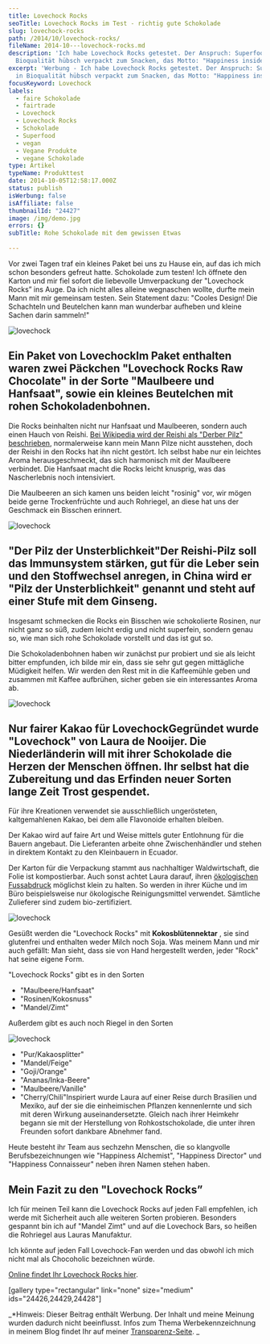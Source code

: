 ```yaml
---
title: Lovechock Rocks
seoTitle: Lovechock Rocks im Test - richtig gute Schokolade
slug: lovechock-rocks
path: /2014/10/lovechock-rocks/
fileName: 2014-10---lovechock-rocks.md
description: 'Ich habe Lovechock Rocks getestet. Der Anspruch: Superfood in
  Bioqualität hübsch verpackt zum Snacken, das Motto: "Happiness inside".'
excerpt: 'Werbung - Ich habe Lovechock Rocks getestet. Der Anspruch: Superfood
  in Bioqualität hübsch verpackt zum Snacken, das Motto: "Happiness inside".'
focusKeyword: Lovechock
labels:
  - faire Schokolade
  - fairtrade
  - Lovechock
  - Lovechock Rocks
  - Schokolade
  - Superfood
  - vegan
  - Vegane Produkte
  - vegane Schokolade
type: Artikel
typeName: Produkttest
date: 2014-10-05T12:58:17.000Z
status: publish
isWerbung: false
isAffiliate: false
thumbnailId: "24427"
image: /img/demo.jpg
errors: {}
subTitle: Rohe Schokolade mit dem gewissen Etwas
  
---
```


Vor zwei Tagen traf ein kleines Paket bei uns zu Hause ein, auf das ich mich
schon besonders gefreut hatte. Schokolade zum testen! Ich öffnete den Karton und
mir fiel sofort die liebevolle Umverpackung der "Lovechock Rocks” ins Auge. Da
ich nicht alles alleine wegnaschen wollte, durfte mein Mann mit mir gemeinsam
testen. Sein Statement dazu: "Cooles Design! Die Schachteln und Beutelchen kann
man wunderbar aufheben und kleine Sachen darin sammeln!"

![lovechock](http://cardamonchai.com/wp-content/uploads/2019/06/lovechock-8-400x267.jpg)

## Ein Paket von LovechockIm Paket enthalten waren zwei Päckchen "Lovechock Rocks Raw Chocolate" in der Sorte "Maulbeere und Hanfsaat", sowie ein kleines Beutelchen mit rohen Schokoladenbohnen.

Die Rocks beinhalten nicht nur Hanfsaat und Maulbeeren, sondern auch einen Hauch
von Reishi.
[Bei Wikipedia wird der Reishi als "Derber Pilz" beschrieben](https://de.wikipedia.org/wiki/Gl%C3%A4nzender_Lackporling),
normalerweise kann mein Mann Pilze nicht ausstehen, doch der Reishi in den Rocks
hat ihn nicht gestört. Ich selbst habe nur ein leichtes Aroma herausgeschmeckt,
das sich harmonisch mit der Maulbeere verbindet. Die Hanfsaat macht die Rocks
leicht knusprig, was das Nascherlebnis noch intensiviert.

Die Maulbeeren an sich kamen uns beiden leicht "rosinig" vor, wir mögen beide
gerne Trockenfrüchte und auch Rohriegel, an diese hat uns der Geschmack ein
Bisschen erinnert.

![lovechock](http://cardamonchai.com/wp-content/uploads/2019/06/lovechock-6-400x267.jpg)

## "Der Pilz der Unsterblichkeit"Der Reishi-Pilz soll das Immunsystem stärken, gut für die Leber sein und den Stoffwechsel anregen, in China wird er "Pilz der Unsterblichkeit" genannt und steht auf einer Stufe mit dem Ginseng.

Insgesamt schmecken die Rocks ein Bisschen wie schokolierte Rosinen, nur nicht
ganz so süß, zudem leicht erdig und nicht superfein, sondern genau so, wie man
sich rohe Schokolade vorstellt und das ist gut so.

Die Schokoladenbohnen haben wir zunächst pur probiert und sie als leicht bitter
empfunden, ich bilde mir ein, dass sie sehr gut gegen mittägliche Müdigkeit
helfen. Wir werden den Rest mit in die Kaffeemühle geben und zusammen mit Kaffee
aufbrühen, sicher geben sie ein interessantes Aroma ab.

![lovechock](http://cardamonchai.com/wp-content/uploads/2019/06/lovechock-400x267.jpg)

## Nur fairer Kakao für LovechockGegründet wurde "Lovechock" von Laura de Nooijer. Die Niederländerin will mit ihrer Schokolade die Herzen der Menschen öffnen. Ihr selbst hat die Zubereitung und das Erfinden neuer Sorten lange Zeit Trost gespendet.

Für ihre Kreationen verwendet sie ausschließlich ungerösteten, kaltgemahlenen
Kakao, bei dem alle Flavonoide erhalten bleiben.

Der Kakao wird auf faire Art und Weise mittels guter Entlohnung für die Bauern
angebaut. Die Lieferanten arbeite ohne Zwischenhändler und stehen in direktem
Kontakt zu den Kleinbauern in Ecuador.

Der Karton für die Verpackung stammt aus nachhaltiger Waldwirtschaft, die Folie
ist kompostierbar. Auch sonst achtet Laura darauf, ihren
[ökologischen Fussabdruck](/2014/07/soja-klimaschutz-oekologischer-fussabdruck/)
möglichst klein zu halten. So werden in ihrer Küche und im Büro beispielsweise
nur ökologische Reinigungsmittel verwendet. Sämtliche Zulieferer sind zudem
bio-zertifiziert.

![lovechock](http://cardamonchai.com/wp-content/uploads/2019/06/lovechock-7-400x267.jpg)

Gesüßt werden die "Lovechock Rocks" mit **Kokosblütennektar** , sie sind
glutenfrei und enthalten weder Milch noch Soja. Was meinem Mann und mir auch
gefällt: Man sieht, dass sie von Hand hergestellt werden, jeder "Rock" hat seine
eigene Form.

"Lovechock Rocks" gibt es in den Sorten

- "Maulbeere/Hanfsaat"
- "Rosinen/Kokosnuss"
- "Mandel/Zimt"

Außerdem gibt es auch noch Riegel in den Sorten

![lovechock](http://cardamonchai.com/wp-content/uploads/2019/06/lovechock-5-400x267.jpg)

- "Pur/Kakaosplitter"
- "Mandel/Feige"
- "Goji/Orange"
- "Ananas/Inka-Beere"
- "Maulbeere/Vanille"
- "Cherry/Chili"Inspiriert wurde Laura auf einer Reise durch Brasilien und
  Mexiko, auf der sie die einheimischen Pflanzen kennenlernte und sich mit deren
  Wirkung auseinandersetzte. Gleich nach ihrer Heimkehr begann sie mit der
  Herstellung von Rohkostschokolade, die unter ihren Freunden sofort dankbare
  Abnehmer fand.

Heute besteht ihr Team aus sechzehn Menschen, die so klangvolle
Berufsbezeichnungen wie "Happiness Alchemist", "Happiness Director" und
"Happiness Connaisseur" neben ihren Namen stehen haben.

## Mein Fazit zu den "Lovechock Rocks”

Ich für meinen Teil kann die Lovechock Rocks auf jeden Fall empfehlen, ich werde
mit Sicherheit auch alle weiteren Sorten probieren. Besonders gespannt bin ich
auf "Mandel Zimt" und auf die Lovechock Bars, so heißen die Rohriegel aus Lauras
Manufaktur.

Ich könnte auf jeden Fall Lovechock-Fan werden und das obwohl ich mich nicht mal
als Chocoholic bezeichnen würde.

[Online findet Ihr Lovechock Rocks hier](https://www.lovechock.com).

[gallery type="rectangular" link="none" size="medium" ids="24426,24429,24428"]

_\*Hinweis: Dieser Beitrag enthält Werbung. Der Inhalt und meine Meinung wurden
dadurch nicht beeinflusst. Infos zum Thema Werbekennzeichnung in meinem Blog
findet Ihr auf meiner [Transparenz-Seite](/werbung/). _

  